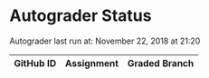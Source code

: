 # Autograder Status
Autograder last run at: November 22, 2018 at 21:20

| GitHub ID | Assignment | Graded Branch |
|-----------|------------|---------------|
